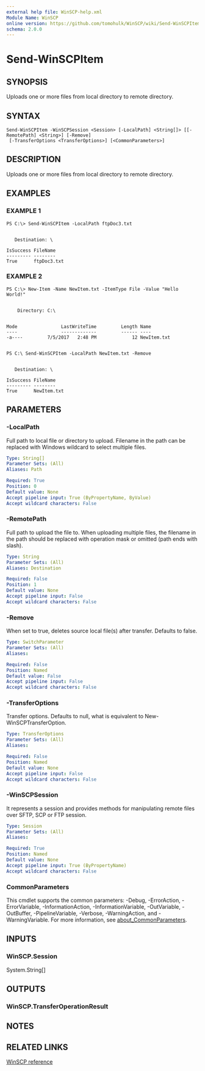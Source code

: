 ```yaml
---
external help file: WinSCP-help.xml
Module Name: WinSCP
online version: https://github.com/tomohulk/WinSCP/wiki/Send-WinSCPItem
schema: 2.0.0
---
```


# Send-WinSCPItem

## SYNOPSIS
Uploads one or more files from local directory to remote directory.

## SYNTAX

```
Send-WinSCPItem -WinSCPSession <Session> [-LocalPath] <String[]> [[-RemotePath] <String>] [-Remove]
 [-TransferOptions <TransferOptions>] [<CommonParameters>]
```

## DESCRIPTION
Uploads one or more files from local directory to remote directory.

## EXAMPLES

### EXAMPLE 1
```
PS C:\> Send-WinSCPItem -LocalPath ftpDoc3.txt


   Destination: \

IsSuccess FileName
--------- --------
True      ftpDoc3.txt
```

### EXAMPLE 2
```
PS C:\> New-Item -Name NewItem.txt -ItemType File -Value "Hello World!"


    Directory: C:\


Mode                LastWriteTime         Length Name
----                -------------         ------ ----
-a----         7/5/2017   2:48 PM             12 NewItem.txt


PS C:\ Send-WinSCPItem -LocalPath NewItem.txt -Remove


   Destination: \

IsSuccess FileName
--------- --------
True      NewItem.txt
```

## PARAMETERS

### -LocalPath
Full path to local file or directory to upload.
Filename in the path can be replaced with Windows wildcard to select multiple files.

```yaml
Type: String[]
Parameter Sets: (All)
Aliases: Path

Required: True
Position: 0
Default value: None
Accept pipeline input: True (ByPropertyName, ByValue)
Accept wildcard characters: False
```

### -RemotePath
Full path to upload the file to.
When uploading multiple files, the filename in the path should be replaced with operation mask or omitted (path ends with slash).

```yaml
Type: String
Parameter Sets: (All)
Aliases: Destination

Required: False
Position: 1
Default value: None
Accept pipeline input: False
Accept wildcard characters: False
```

### -Remove
When set to true, deletes source local file(s) after transfer.
Defaults to false.

```yaml
Type: SwitchParameter
Parameter Sets: (All)
Aliases:

Required: False
Position: Named
Default value: False
Accept pipeline input: False
Accept wildcard characters: False
```

### -TransferOptions
Transfer options.
Defaults to null, what is equivalent to New-WinSCPTransferOption.

```yaml
Type: TransferOptions
Parameter Sets: (All)
Aliases:

Required: False
Position: Named
Default value: None
Accept pipeline input: False
Accept wildcard characters: False
```

### -WinSCPSession
It represents a session and provides methods for manipulating remote files over SFTP, SCP or FTP session.

```yaml
Type: Session
Parameter Sets: (All)
Aliases:

Required: True
Position: Named
Default value: None
Accept pipeline input: True (ByPropertyName)
Accept wildcard characters: False
```

### CommonParameters
This cmdlet supports the common parameters: -Debug, -ErrorAction, -ErrorVariable, -InformationAction, -InformationVariable, -OutVariable, -OutBuffer, -PipelineVariable, -Verbose, -WarningAction, and -WarningVariable. For more information, see [about_CommonParameters](http://go.microsoft.com/fwlink/?LinkID=113216).

## INPUTS

### WinSCP.Session
System.String\[\]

## OUTPUTS

### WinSCP.TransferOperationResult

## NOTES

## RELATED LINKS

[WinSCP reference](https://winscp.net/eng/docs/library_session_putfiles)

